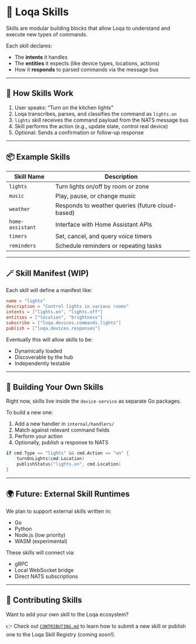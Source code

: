 # 🧩 Loqa Skills

Skills are modular building blocks that allow Loqa to understand and execute new types of commands.

Each skill declares:
- The **intents** it handles
- The **entities** it expects (like device types, locations, actions)
- How it **responds** to parsed commands via the message bus

---

## 🔧 How Skills Work

1. User speaks: “Turn on the kitchen lights”
2. Loqa transcribes, parses, and classifies the command as `lights.on`
3. `lights` skill receives the command payload from the NATS message bus
4. Skill performs the action (e.g., update state, control real device)
5. Optional: Sends a confirmation or follow-up response

---

## 📦 Example Skills

| Skill Name   | Description                                |
|--------------|--------------------------------------------|
| `lights`     | Turn lights on/off by room or zone         |
| `music`      | Play, pause, or change music               |
| `weather`    | Responds to weather queries (future cloud-based) |
| `home-assistant` | Interface with Home Assistant APIs    |
| `timers`     | Set, cancel, and query voice timers        |
| `reminders`  | Schedule reminders or repeating tasks      |

---

## 🪄 Skill Manifest (WIP)

Each skill will define a manifest like:

```toml
name = "lights"
description = "Control lights in various rooms"
intents = ["lights.on", "lights.off"]
entities = ["location", "brightness"]
subscribe = ["loqa.devices.commands.lights"]
publish = ["loqa.devices.responses"]
```

Eventually this will allow skills to be:
- Dynamically loaded
- Discoverable by the hub
- Independently testable

---

## 🧪 Building Your Own Skills

Right now, skills live inside the `device-service` as separate Go packages.

To build a new one:

1. Add a new handler in `internal/handlers/`
2. Match against relevant command fields
3. Perform your action
4. Optionally, publish a response to NATS

```go
if cmd.Type == "lights" && cmd.Action == "on" {
    turnOnLights(cmd.Location)
    publishStatus("lights.on", cmd.Location)
}
```

---

## 🌍 Future: External Skill Runtimes

We plan to support external skills written in:
- Go
- Python
- Node.js (low priority)
- WASM (experimental)

These skills will connect via:
- gRPC
- Local WebSocket bridge
- Direct NATS subscriptions

---

## 🤝 Contributing Skills

Want to add your own skill to the Loqa ecosystem?

👉 Check out [`CONTRIBUTING.md`](./CONTRIBUTING.md) to learn how to submit a new skill or publish one to the Loqa Skill Registry (coming soon!).